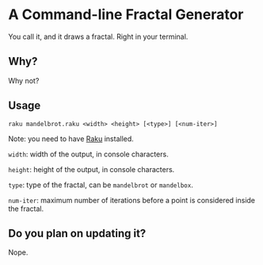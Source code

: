 # A Command-line Fractal Generator

You call it, and it draws a fractal. Right in your terminal.

## Why?

Why not?

## Usage

```raku mandelbrot.raku <width> <height> [<type>] [<num-iter>]```

Note: you need to have [Raku](https://raku.org) installed.

```width```: width of the output, in console characters.

```height```: height of the output, in console characters.

```type```: type of the fractal, can be ```mandelbrot``` or ```mandelbox```.

```num-iter```: maximum number of iterations before a point is considered inside the fractal.

## Do you plan on updating it?

Nope.
